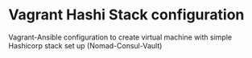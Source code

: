 # Vagrant Hashi Stack configuration
Vagrant-Ansible configuration to create virtual machine with simple Hashicorp stack set up (Nomad-Consul-Vault) 
